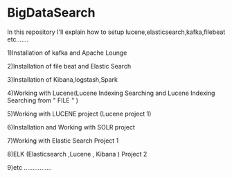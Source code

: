 # BigDataSearch
In this repository I'll explain how to setup lucene,elasticsearch,kafka,filebeat etc.......

1)Installation of kafka and Apache Lounge

2)Installation of file beat and Elastic Search

3)Installation of Kibana,logstash,Spark

4)Working with Lucene(Lucene Indexing Searching and Lucene Indexing Searching from " FILE " )

5)Working with LUCENE project (Lucene project 1)

6)Installation and Working with SOLR project

7)Working with Elastic Search Project 1

8)ELK (Elasticsearch ,Lucene , Kibana ) Project 2

9)etc ................
